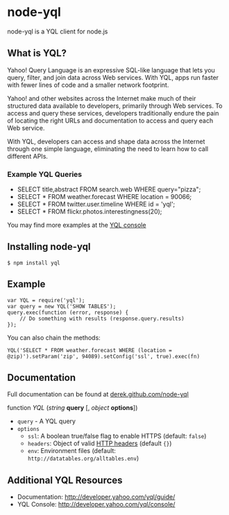 # node-yql

node-yql is a YQL client for node.js


## What is YQL?

Yahoo! Query Language is an expressive SQL-like language that lets you query, filter, and join data across Web services. With YQL, apps run faster with fewer lines of code and a smaller network footprint.

Yahoo! and other websites across the Internet make much of their structured data available to developers, primarily through Web services. To access and query these services, developers traditionally endure the pain of locating the right URLs and documentation to access and query each Web service.

With YQL, developers can access and shape data across the Internet through one simple language, eliminating the need to learn how to call different APIs.

### Example YQL Queries

* SELECT title,abstract FROM search.web WHERE query="pizza";
* SELECT * FROM weather.forecast WHERE location = 90066;
* SELECT * FROM twitter.user.timeline WHERE id = 'yql';
* SELECT * FROM flickr.photos.interestingness(20);

You may find more examples at the [YQL console](http://developer.yahoo.com/yql/console/ "YQL console")


## Installing node-yql

    $ npm install yql


## Example

	var YQL = require('yql');
	var query = new YQL('SHOW TABLES');
	query.exec(function (error, response) {
		// Do something with results (response.query.results)
	});

You can also chain the methods:

	YQL('SELECT * FROM weather.forecast WHERE (location = @zip)').setParam('zip', 94089).setConfig('ssl', true).exec(fn)

## Documentation
Full documentation can be found at [derek.github.com/node-yql](http://derek.github.com/node-yql)


function *YQL* (*string* __query__ [, *object* __options__])

* `query` - A YQL query
* `options`
    * `ssl`: A boolean true/false flag to enable HTTPS (default: `false`)
    * `headers`: Object of valid [HTTP headers](https://secure.wikimedia.org/wikipedia/en/wiki/List_of_HTTP_header_fields) (default `{}`)
    * `env`: Environment files (default: `http://datatables.org/alltables.env`)


## Additional YQL Resources

* Documentation: <http://developer.yahoo.com/yql/guide/>
* YQL Console: <http://developer.yahoo.com/yql/console/>
